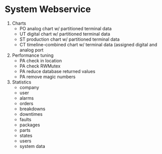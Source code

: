 # System Webservice
1. Charts
   - PO analog chart w/ partitioned terminal data
   - UT digital chart w/ partitioned terminal data
   - ST production chart w/ partitioned terminal data
   - CT timeline-combined chart w/ terminal data (assigned digital and analog port
2. Performance tuning
   - PA check in location
   - PA check RWMutex
   - PA reduce database returned values
   - PA remove magic numbers
3. Statistics
   - company
   - user
   - alarms
   - orders
   - breakdowns
   - downtimes
   - faults
   - packages
   - parts
   - states
   - users
   - system data